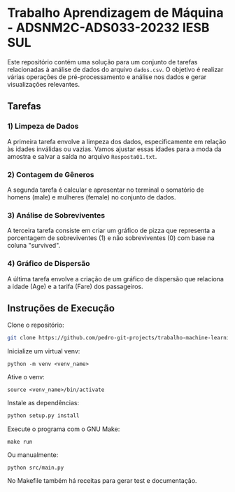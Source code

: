 # Trabalho Aprendizagem de Máquina - ADSNM2C-ADS033-20232  IESB SUL 

Este repositório contém uma solução para um conjunto de tarefas relacionadas à análise de dados do arquivo `dados.csv`. O objetivo é realizar várias operações de pré-processamento e análise nos dados e gerar visualizações relevantes. 

## Tarefas

### 1) Limpeza de Dados
A primeira tarefa envolve a limpeza dos dados, especificamente em relação às idades inválidas ou vazias. Vamos ajustar essas idades para a moda da amostra e salvar a saída no arquivo `Resposta01.txt`.

### 2) Contagem de Gêneros
A segunda tarefa é calcular e apresentar no terminal o somatório de homens (male) e mulheres (female) no conjunto de dados.

### 3) Análise de Sobreviventes
A terceira tarefa consiste em criar um gráfico de pizza que representa a porcentagem de sobreviventes (1) e não sobreviventes (0) com base na coluna "survived".

### 4) Gráfico de Dispersão
A última tarefa envolve a criação de um gráfico de dispersão que relaciona a idade (Age) e a tarifa (Fare) dos passageiros.

## Instruções de Execução

Clone o repositório:

```sh
git clone https://github.com/pedro-git-projects/trabalho-machine-learning-iesb
```

Inicialize um virtual venv:

```
python -m venv <venv_name>
```

Ative o venv:

```
source <venv_name>/bin/activate 
```

Instale as dependências:

```sh
python setup.py install
```

Execute o programa com o GNU Make:

```
make run
```

Ou manualmente:

```
python src/main.py
```

No Makefile também há receitas para gerar test e documentação.

